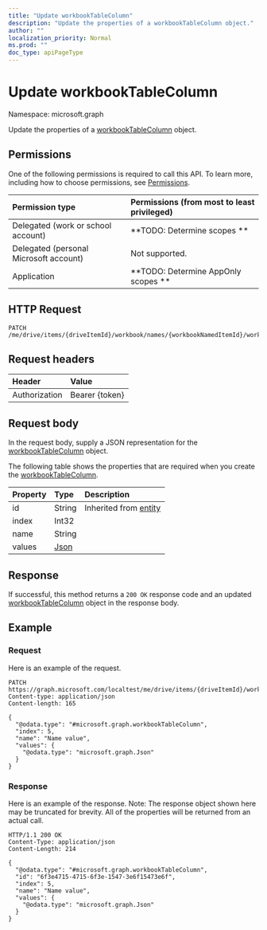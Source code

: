 ```yaml
---
title: "Update workbookTableColumn"
description: "Update the properties of a workbookTableColumn object."
author: ""
localization_priority: Normal
ms.prod: ""
doc_type: apiPageType
---
```


# Update workbookTableColumn

Namespace: microsoft.graph

Update the properties of a [workbookTableColumn](../resources/workbooktablecolumn.md) object.

## Permissions
One of the following permissions is required to call this API. To learn more, including how to choose permissions, see [Permissions](/concepts/permissions-reference.md).

|Permission type|Permissions (from most to least privileged)|
|:---|:---|
|Delegated (work or school account)|**TODO: Determine scopes **|
|Delegated (personal Microsoft account)|Not supported.|
|Application|**TODO: Determine AppOnly scopes **|

## HTTP Request
<!-- {
  "blockType": "ignored"
}
-->
``` http
PATCH /me/drive/items/{driveItemId}/workbook/names/{workbookNamedItemId}/worksheet/tables/{workbookTableId}/columns/{workbookTableColumnId}
```

## Request headers
|Header|Value|
|:---|:---|
|Authorization|Bearer {token}|

## Request body
In the request body, supply a JSON representation for the [workbookTableColumn](../resources/workbooktablecolumn.md) object.

The following table shows the properties that are required when you create the [workbookTableColumn](../resources/workbooktablecolumn.md).

|Property|Type|Description|
|:---|:---|:---|
|id|String| Inherited from [entity](../resources/entity.md)|
|index|Int32||
|name|String||
|values|[Json](../resources/json.md)||



## Response
If successful, this method returns a `200 OK` response code and an updated [workbookTableColumn](../resources/workbooktablecolumn.md) object in the response body.

## Example

### Request
Here is an example of the request.
<!-- {
  "blockType": "request",
  "name": "update_workbooktablecolumn"
}
-->
``` http
PATCH https://graph.microsoft.com/localtest/me/drive/items/{driveItemId}/workbook/names/{workbookNamedItemId}/worksheet/tables/{workbookTableId}/columns/{workbookTableColumnId}
Content-type: application/json
Content-length: 165

{
  "@odata.type": "#microsoft.graph.workbookTableColumn",
  "index": 5,
  "name": "Name value",
  "values": {
    "@odata.type": "microsoft.graph.Json"
  }
}
```

### Response
Here is an example of the response. Note: The response object shown here may be truncated for brevity. All of the properties will be returned from an actual call.
<!-- {
  "blockType": "response",
  "truncated": true
}
-->
``` http
HTTP/1.1 200 OK
Content-Type: application/json
Content-Length: 214

{
  "@odata.type": "#microsoft.graph.workbookTableColumn",
  "id": "6f3e4715-4715-6f3e-1547-3e6f15473e6f",
  "index": 5,
  "name": "Name value",
  "values": {
    "@odata.type": "microsoft.graph.Json"
  }
}
```

